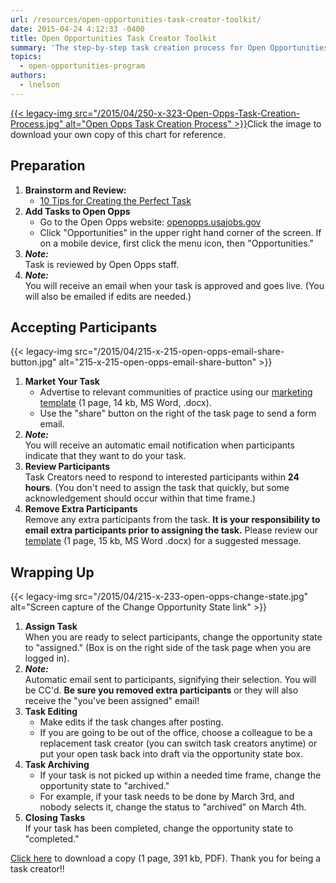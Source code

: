 ```yaml
---
url: /resources/open-opportunities-task-creator-toolkit/
date: 2015-04-24 4:12:33 -0400
title: Open Opportunities Task Creator Toolkit
summary: 'The step-by-step task creation process for Open Opportunities.'
topics:
  - open-opportunities-program
authors:
  - lnelson
---
```


[{{< legacy-img src="/2015/04/250-x-323-Open-Opps-Task-Creation-Process.jpg" alt="Open Opps Task Creation Process" >}}](https://s3.amazonaws.com/digitalgov/_legacy-img/2015/12/Open-Opportunities-Task-Creator-Process1.pdf)Click the image to download your own copy of this chart for reference.


## Preparation

1. **Brainstorm and Review:**
   + [10 Tips for Creating the Perfect Task](https://www.digitalgov.gov/resources/open-opportunities-task-creator-toolkit/10-tips-for-creating-the-perfect-open-opportunity-task/)
2. **Add Tasks to Open Opps**
   + Go to the Open Opps website: [openopps.usajobs.gov](https://openopps.usajobs.gov "Open Opps website")
   + Click "Opportunities" in the upper right hand corner of the screen. If on a mobile device, first click the menu icon, then "Opportunities."
3. **_Note:_** <br />
Task is reviewed by Open Opps staff.
4. **_Note:_** <br />
You will receive an email when your task is approved and goes live. (You will also be emailed if edits are needed.)

## Accepting Participants

{{< legacy-img src="/2015/04/215-x-215-open-opps-email-share-button.jpg" alt="215-x-215-open-opps-email-share-button" >}}

1. **Market Your Task**
   + Advertise to relevant communities of practice using our [marketing template](https://s3.amazonaws.com/digitalgov/_legacy-img/2015/04/Open-Opps-Marketing-Email-Template-for-CoPs.docx) (1 page, 14 kb, MS Word, .docx).
   + Use the "share" button on the right of the task page to send a form email.
2. **_Note:_** <br />
You will receive an automatic email notification when participants indicate that they want to do your task.
3. **Review Participants** <br />
Task Creators need to respond to interested participants within **24 hours**. (You don't need to assign the task that quickly, but some acknowledgement should occur within that time frame.)
4. **Remove Extra Participants** <br />
Remove any extra participants from the task. **It is your responsibility to email extra participants prior to assigning the task.** Please review our [template](https://s3.amazonaws.com/digitalgov/_legacy-img/2015/04/Open-Opps-Opportunity-Assigned-to-Someone-Else-Email-Template.docx) (1 page, 15 kb, MS Word .docx) for a suggested message.

## Wrapping Up

{{< legacy-img src="/2015/04/215-x-233-open-opps-change-state.jpg" alt="Screen capture of the Change Opportunity State link" >}}

1. **Assign Task** <br />
When you are ready to select participants, change the opportunity state to "assigned." (Box is on the right side of the task page when you are logged in).
2. **_Note:_** <br />
Automatic email sent to participants, signifying their selection. You will be CC'd. **Be sure you removed extra participants** or they will also receive the "you've been assigned" email!
3. **Task Editing**
   + Make edits if the task changes after posting.
   + If you are going to be out of the office, choose a colleague to be a replacement task creator (you can switch task creators anytime) or put your open task back into draft via the opportunity state box.
4. **Task Archiving**
   + If your task is not picked up within a needed time frame, change the opportunity state to "archived."
   + For example, if your task needs to be done by March 3rd, and nobody selects it, change the status to "archived" on March 4th.
5. **Closing Tasks** <br />
If your task has been completed, change the opportunity state to "completed."

[Click here](https://s3.amazonaws.com/digitalgov/_legacy-img/2015/12/Open-Opportunities-Task-Creator-Process1.pdf "View the Open Opportunities Task Creator Process") to download a copy (1 page, 391 kb, PDF). Thank you for being a task creator!!

